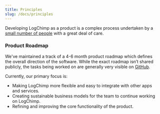 ```yaml
---
title: Principles
slug: /docs/principles
---
```


Developing LogChimp as a product is a complex process undertaken by a [small number of people](https://github.com/logchimp/logchimp/graphs/contributors) with a great deal of care.

### Product Roadmap

We've maintained a track of a 4-6 month product roadmap which defines the overall direction of the software. While the exact roadmap isn’t shared publicly, the tasks being worked on are generally very visible on [GitHub](https://github.com/logchimp/logchimp/).

Currently, our primary focus is:

- Making LogChimp more flexible and easy to integrate with other apps and services.
- Creating sustainable business models for the team to continue working on LogChimp.
- Refining and improving the core functionality of the product.
